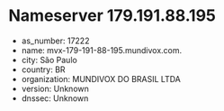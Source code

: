 # Nameserver 179.191.88.195

* as_number: 17222
* name: mvx-179-191-88-195.mundivox.com.
* city: São Paulo
* country: BR
* organization: MUNDIVOX DO BRASIL LTDA
* version: Unknown
* dnssec: Unknown
